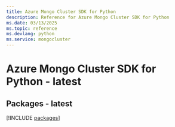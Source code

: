 ```yaml
---
title: Azure Mongo Cluster SDK for Python
description: Reference for Azure Mongo Cluster SDK for Python
ms.date: 03/13/2025
ms.topic: reference
ms.devlang: python
ms.service: mongocluster
---
```

# Azure Mongo Cluster SDK for Python - latest
## Packages - latest
[!INCLUDE [packages](mongo-cluster-index.md)]